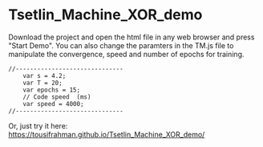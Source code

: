 # Tsetlin_Machine_XOR_demo

Download the project and open the html file in any web browser and press "Start Demo".
You can also change the paramters in the TM.js file to manipulate the convergence, speed and number of epochs for training.
```
//------------------------------
	var s = 4.2;
	var T = 20;
	var epochs = 15;
	// Code speed  (ms)
	var speed = 4000;
//------------------------------
```
Or, just try it here: https://tousifrahman.github.io/Tsetlin_Machine_XOR_demo/
